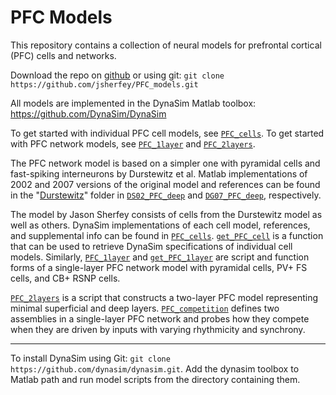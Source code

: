 # PFC Models
This repository contains a collection of neural models for prefrontal cortical (PFC) cells and networks.

Download the repo on [github](https://github.com/jsherfey/PFC_models) or using git: `git clone https://github.com/jsherfey/PFC_models.git`

All models are implemented in the DynaSim Matlab toolbox: https://github.com/DynaSim/DynaSim

To get started with individual PFC cell models, see [`PFC_cells`](https://github.com/jsherfey/PFC_models/blob/master/PFC_cells.m). To get started with PFC network models, see [`PFC_1layer`](https://github.com/jsherfey/PFC_models/blob/master/PFC_1layer.m) and [`PFC_2layers`](https://github.com/jsherfey/PFC_models/blob/master/PFC_2layers.m).

The PFC network model is based on a simpler one with pyramidal cells and fast-spiking interneurons by Durstewitz et al. Matlab implementations of 2002 and 2007 versions of the original model and references can be found in the "[Durstewitz](https://github.com/jsherfey/PFC_models/tree/master/Durstewitz)" folder in [`DS02_PFC_deep`](https://github.com/jsherfey/PFC_models/blob/master/Durstewitz/DS02_PFC_deep.m) and [`DG07_PFC_deep`](https://github.com/jsherfey/PFC_models/blob/master/Durstewitz/DG07_PFC_deep.m), respectively.

The model by Jason Sherfey consists of cells from the Durstewitz model as well as others. DynaSim implementations of each cell model, references, and supplemental info can be found in [`PFC_cells`](https://github.com/jsherfey/PFC_models/blob/master/PFC_cells.m). [`get_PFC_cell`](https://github.com/jsherfey/PFC_models/blob/master/get_PFC_cell.m) is a function that can be used to retrieve DynaSim specifications of individual cell models. Similarly, [`PFC_1layer`](https://github.com/jsherfey/PFC_models/blob/master/PFC_1layer.m) and [`get_PFC_1layer`](https://github.com/jsherfey/PFC_models/blob/master/get_PFC_1layer.m) are script and function forms of a single-layer PFC network model with pyramidal cells, PV+ FS cells, and CB+ RSNP cells. 

[`PFC_2layers`](https://github.com/jsherfey/PFC_models/blob/master/PFC_2layers.m) is a script that constructs a two-layer PFC model representing minimal superficial and deep layers.
[`PFC_competition`](https://github.com/jsherfey/PFC_simulations/blob/master/PFC_competition.m) defines two assemblies in a single-layer PFC network and probes how they compete when they are driven by inputs with varying rhythmicity and synchrony.

------------------------------------------------------------

To install DynaSim using Git: `git clone https://github.com/dynasim/dynasim.git`.
Add the dynasim toolbox to Matlab path and run model scripts from the directory containing them.

